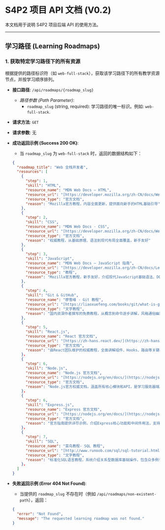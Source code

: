 # S4P2 项目 API 文档 (V0.2)

本文档用于说明 S4P2 项目后端 API 的使用方法。

---

## 学习路径 (Learning Roadmaps)

### 1. 获取特定学习路径下的所有资源

根据提供的路径标识符（如 `web-full-stack`），获取该学习路径下的所有教学资源节点，并按学习顺序排列。

* **接口路径**: `/api/roadmaps/{roadmap_slug}`
    * *路径参数 (Path Parameter)*:
        * `roadmap_slug` (string, required): 学习路径的唯一标识。例如: `web-full-stack`.

* **请求方法**: `GET`

* **请求参数**: 无

* **成功返回示例 (Success 200 OK)**:
    * 当 `roadmap_slug` 为 `web-full-stack` 时，返回的数据结构如下：

    ```json
    {
      "roadmap_title": "Web 全栈开发者",
      "resources": [
        {
          "step": 1,
          "skill": "HTML",
          "resource_name": "MDN Web Docs – HTML",
          "resource_url": "[https://developer.mozilla.org/zh-CN/docs/Web/HTML](https://developer.mozilla.org/zh-CN/docs/Web/HTML)",
          "resource_type": "官方文档",
          "reason": "Mozilla官方教程，内容全面更新，提供面向新手的HTML基础引导"
        },
        {
          "step": 2,
          "skill": "CSS",
          "resource_name": "MDN Web Docs - CSS",
          "resource_url": "[https://developer.mozilla.org/zh-CN/docs/Web/CSS](https://developer.mozilla.org/zh-CN/docs/Web/CSS)",
          "resource_type": "官方文档",
          "reason": "权威教程，从基础原理、语法到现代布局全面覆盖，新手友好"
        },
        {
          "step": 3,
          "skill": "JavaScript",
          "resource_name": "MDN Web Docs – JavaScript 指南",
          "resource_url": "[https://developer.mozilla.org/zh-CN/docs/Learn_web_development/Getting_started/Your_first_website/Adding_interactivity](https://developer.mozilla.org/zh-CN/docs/Learn_web_development/Getting_started/Your_first_website/Adding_interactivity)",
          "resource_type": "教程",
          "reason": "Mozilla官方教程，新手友好，介绍现代JavaScript基础语法、DOM操作、异步编程等内容"
        },
        {
          "step": 4,
          "skill": "Git & GitHub",
          "resource_name": "廖雪峰 - Git 教程",
          "resource_url": "[https://liaoxuefeng.com/books/git/what-is-git/index.html ](https://liaoxuefeng.com/books/git/what-is-git/index.html )",
          "resource_type": "文字教程",
          "reason": "国内资深作者撰写的免费教程，从概念到命令逐步讲解，风格通俗幽默，社区广泛使用"
        },
        {
          "step": 5,
          "skill": "React.js",
          "resource_name": "React 官方文档",
          "resource_url": "[https://zh-hans.react.dev/](https://zh-hans.react.dev/)",
          "resource_type": "官方文档",
          "reason": "由React团队维护的权威教程，全面讲解组件、Hooks、路由等关键概念，具有中文版"
        }，
        {
          "step": 6,
          "skill": "Node.js",
          "resource_name": "Node.js 官方文档",
          "resource_url": "[https://nodejs.org/en/docs/](https://nodejs.org/en/docs/)",
          "resource_type": "官方文档",
          "reason": "Node.js官方权威文档，涵盖所有核心模块和API，是学习服务器端JS的必备参考"
        }，
        {
          "step": 6,
          "skill": "Express.js",
          "resource_name": "Express 官方文档",
          "resource_url": "[https://nodejs.org/en/docs/](https://nodejs.org/en/docs/)",
          "resource_type": "官方文档",
          "reason": "官方指南提供详尽示例，介绍Express核心功能和中间件用法，支持多语言"
        }，
        {
          "step": 7,
          "skill": "SQL",
          "resource_name": "菜鸟教程- SQL 教程",
          "resource_url": "[http://www.runoob.com/sql/sql-tutorial.html](http://www.runoob.com/sql/sql-tutorial.html)",
          "resource_type": "文字教程",
          "reason": "标准化SQL语言教程，系统介绍关系型数据库基础操作，包含众多例子，新手易上手"
        }，
      ]
    }
   ```

* **失败返回示例 (Error 404 Not Found)**:
    * 当提供的 `roadmap_slug` 不存在时（例如 `/api/roadmaps/non-existent-path`），返回：

    ```json
    {
      "error": "Not Found",
      "message": "The requested learning roadmap was not found."
    }
    ```